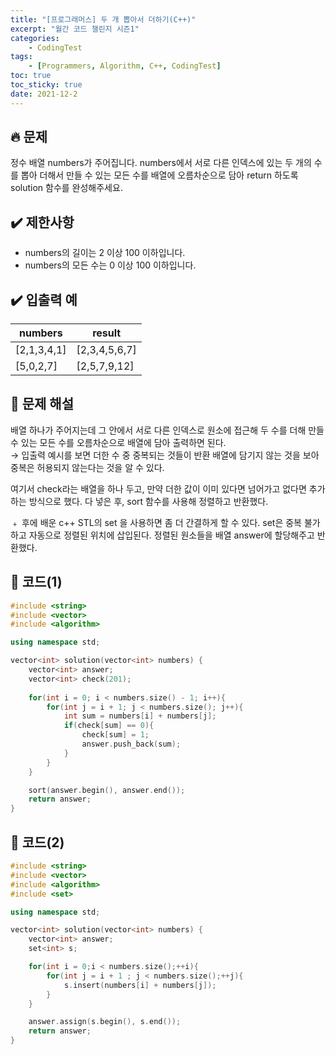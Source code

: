 ```yaml
---
title: "[프로그래머스] 두 개 뽑아서 더하기(C++)"
excerpt: "월간 코드 챌린지 시즌1"
categories: 
    - CodingTest
tags:
    - [Programmers, Algorithm, C++, CodingTest]
toc: true
toc_sticky: true
date: 2021-12-2
---
```


## 🔥 문제

정수 배열 numbers가 주어집니다. numbers에서 서로 다른 인덱스에 있는 두 개의 수를 뽑아 더해서 만들 수 있는 모든 수를 배열에 오름차순으로 담아 return 하도록 solution 함수를 완성해주세요.


## ✔️ 제한사항

- numbers의 길이는 2 이상 100 이하입니다.
- numbers의 모든 수는 0 이상 100 이하입니다.

## ✔️ 입출력 예

|numbers|result|
|---|---|
|[2,1,3,4,1]|[2,3,4,5,6,7]|
|[5,0,2,7]|[2,5,7,9,12]|


## 🤔 문제 해설

배열 하나가 주어지는데 그 안에서 서로 다른 인덱스로 원소에 접근해 두 수를 더해 만들 수 있는 모든 수를 오름차순으로 배열에 담아 출력하면 된다. 
<br>→ 입출력 예시를 보면 더한 수 중 중복되는 것들이 반환 배열에 담기지 않는 것을 보아 중복은 허용되지 않는다는 것을 알 수 있다.

여기서 check라는 배열을 하나 두고, 만약 더한 값이 이미 있다면 넘어가고 없다면 추가하는 방식으로 했다. 
다 넣은 후, sort 함수를 사용해 정렬하고 반환했다.

﹢ 후에 배운 c++ STL의 set 을 사용하면 좀 더 간결하게 할 수 있다. set은 중복 불가하고 자동으로 정렬된 위치에 삽입된다. 정렬된 원소들을 배열 answer에 할당해주고 반환했다.


## 👻 코드(1)

```cpp
#include <string>
#include <vector>
#include <algorithm>

using namespace std;

vector<int> solution(vector<int> numbers) {
    vector<int> answer;
    vector<int> check(201);
    
    for(int i = 0; i < numbers.size() - 1; i++){
        for(int j = i + 1; j < numbers.size(); j++){
            int sum = numbers[i] + numbers[j];
            if(check[sum] == 0){
                check[sum] = 1;
                answer.push_back(sum);
            }
        }
    }

    sort(answer.begin(), answer.end());
    return answer;
}
```


## 👻 코드(2)

```cpp
#include <string>
#include <vector>
#include <algorithm>
#include <set>

using namespace std;

vector<int> solution(vector<int> numbers) {
    vector<int> answer;
    set<int> s;

    for(int i = 0;i < numbers.size();++i){
        for(int j = i + 1 ; j < numbers.size();++j){
            s.insert(numbers[i] + numbers[j]);
        }
    }

    answer.assign(s.begin(), s.end());
    return answer;
}
```
